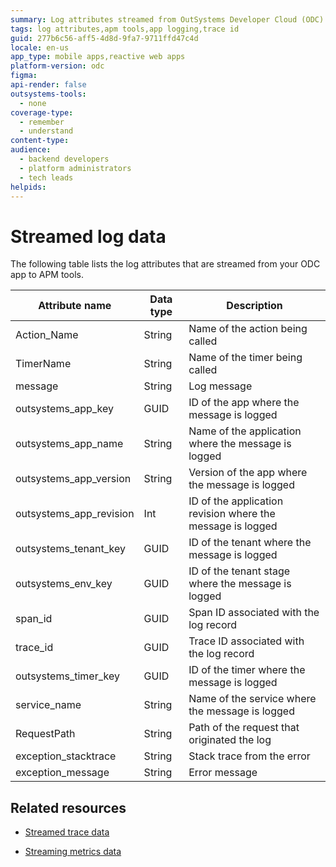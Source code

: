 ```yaml
---
summary: Log attributes streamed from OutSystems Developer Cloud (ODC) apps to APM tools include details like action name, app key, timer name, and trace ID.
tags: log attributes,apm tools,app logging,trace id
guid: 277b6c56-aff5-4d8d-9fa7-9711ffd47c4d
locale: en-us
app_type: mobile apps,reactive web apps
platform-version: odc
figma:
api-render: false
outsystems-tools:
  - none
coverage-type:
  - remember
  - understand
content-type:
audience:
  - backend developers
  - platform administrators
  - tech leads
helpids:
---
```

# Streamed log data

The following table lists the log attributes that are streamed from your ODC app to APM tools. 

| **Attribute name**        | **Data type** | **Description**                                            |
| ------------------------- | ------------- | ---------------------------------------------------------- |
| Action\_Name              | String        | Name of the action being called                            |
| TimerName                 | String        | Name of the timer being called                             |
| message                   | String        | Log message                                                |
| outsystems\_app\_key      | GUID          | ID of the app where the message is logged                  |
| outsystems\_app\_name     | String        | Name of the application where the message is logged        |
| outsystems\_app\_version  | String        | Version of the app where the message is logged             |
| outsystems\_app\_revision | Int           | ID of the application revision where the message is logged |
| outsystems\_tenant\_key   | GUID          | ID of the tenant where the message is logged               |
| outsystems\_env\_key      | GUID          | ID of the tenant stage where the message is logged         |
| span\_id                  | GUID          | Span ID associated with the log record                     |
| trace\_id                 | GUID          | Trace ID associated with the log record                    |
| outsystems\_timer\_key    | GUID          | ID of the timer where the message is logged                |
| service\_name             | String        | Name of the service where the message is logged            |
| RequestPath               | String        | Path of the request that originated the log                |
| exception\_stacktrace     | String        | Stack trace from the error                                 |
| exception\_message        | String        | Error message                                              |


## Related resources

* [Streamed trace data](stream-app-analytics-traces-ref.md)

* [Streaming metrics data](stream-app-analytics-metrics-ref.md)

